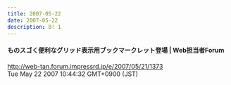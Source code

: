 ```yaml
---
title: 2007-05-22
date: 2007-05-22
description: B! 1
---
```


#### ものスゴく便利なグリッド表示用ブックマークレット登場 | Web担当者Forum
http://web-tan.forum.impressrd.jp/e/2007/05/21/1373<br>
Tue May 22 2007 10:44:32 GMT+0900 (JST)<br>


